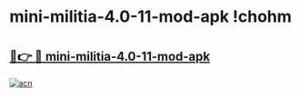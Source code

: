 # mini-militia-4.0-11-mod-apk !chohm

# <h2><a href="https://gndp7n.esa.edu.pl?title=mini-militia-4.0-11-mod-apk&ref=chohm">🔗👉 🔴 mini-militia-4.0-11-mod-apk</a></h2>

[![acn](https://github.com/user-attachments/assets/0f9c940e-d8b0-45ae-aac7-cd30a18b3e1c)](https://gndp7n.esa.edu.pl?title=mini-militia-4.0-11-mod-apk&ref=chohm)

